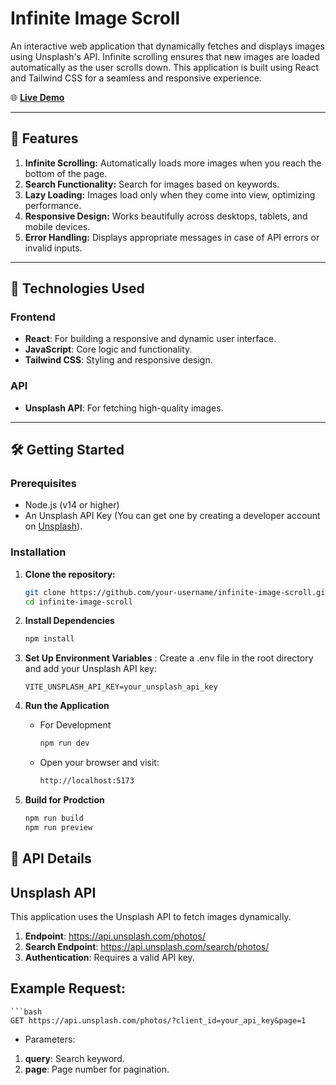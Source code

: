 # Infinite Image Scroll

An interactive web application that dynamically fetches and displays images using Unsplash's API. Infinite scrolling ensures that new images are loaded automatically as the user scrolls down. This application is built using React and Tailwind CSS for a seamless and responsive experience.

🌐 **[Live Demo](https://infinite-image-scroll.vercel.app/)**

---

## 📌 Features

1. **Infinite Scrolling:** Automatically loads more images when you reach the bottom of the page.
2. **Search Functionality:** Search for images based on keywords.
3. **Lazy Loading:** Images load only when they come into view, optimizing performance.
4. **Responsive Design:** Works beautifully across desktops, tablets, and mobile devices.
5. **Error Handling:** Displays appropriate messages in case of API errors or invalid inputs.

---

## 🚀 Technologies Used

### **Frontend**
- **React**: For building a responsive and dynamic user interface.
- **JavaScript**: Core logic and functionality.
- **Tailwind CSS**: Styling and responsive design.

### **API**
- **Unsplash API**: For fetching high-quality images.

---

## 🛠️ Getting Started

### Prerequisites
- Node.js (v14 or higher)
- An Unsplash API Key (You can get one by creating a developer account on [Unsplash](https://unsplash.com/developers)).

### Installation

1. **Clone the repository:**
   ```bash
   git clone https://github.com/your-username/infinite-image-scroll.git
   cd infinite-image-scroll

   
2. **Install Dependencies**
   ```bash
   npm install
3. **Set Up Environment Variables** : Create a .env file in the root directory and add your Unsplash API key:
   ```env
   VITE_UNSPLASH_API_KEY=your_unsplash_api_key
   
4. **Run the Application**
   - For Development
     
        ```bash
        npm run dev
   
    - Open your browser and visit:
         ```bash
         http://localhost:5173
5. **Build for Prodction**
    ```bash
    npm run build
    npm run preview

## 📄 API Details
## Unsplash API
This application uses the Unsplash API to fetch images dynamically.

1. **Endpoint**: https://api.unsplash.com/photos/
2. **Search Endpoint**: https://api.unsplash.com/search/photos/
3. **Authentication**: Requires a valid API key.

## Example Request:
    ```bash
    GET https://api.unsplash.com/photos/?client_id=your_api_key&page=1
  
  - Parameters:
  1. **query**: Search keyword.
  2. **page**: Page number for pagination.

